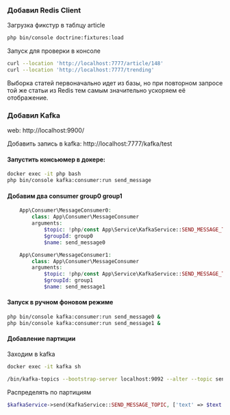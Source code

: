### Добавил Redis Client

Загрузка фикстур в таблцу article
```bash
php bin/console doctrine:fixtures:load
```

Запуск для проверки в консоле
```bash 
curl --location 'http://localhost:7777/article/148'
curl --location 'http://localhost:7777/trending'
```

Выборка статей первоначально идет из базы, но при повторном запросе той же статьи из Redis
тем самым значительно ускоряем её отображение.

### Добавил Kafka

web: http://localhost:9900/

Добавить запись в kafka: http://localhost:7777/kafka/test

#### Запустить консьюмер в докере:
```bash
docker exec -it php bash
php bin/console kafka:consumer:run send_message
```

#### Добавим два consumer group0 group1

```php
    App\Consumer\MessageConsumer0:
        class: App\Consumer\MessageConsumer
        arguments:
            $topic: !php/const App\Service\KafkaService::SEND_MESSAGE_TOPIC
            $groupId: group0
            $name: send_message0

    App\Consumer\MessageConsumer1:
        class: App\Consumer\MessageConsumer
        arguments:
            $topic: !php/const App\Service\KafkaService::SEND_MESSAGE_TOPIC
            $groupId: group1
            $name: send_message1
```

#### Запуск в ручном фоновом режиме

```bash
php bin/console kafka:consumer:run send_message0 &
php bin/console kafka:consumer:run send_message1 &
```

#### Добавление партиции

Заходим в kafka
```bash
docker exec -it kafka sh

/bin/kafka-topics --bootstrap-server localhost:9092 --alter --topic send_message --partitions 2
```

Распределять по партициям
```php
$kafkaService->send(KafkaService::SEND_MESSAGE_TOPIC, ['text' => $text . $uniqueId . $i], ($i % 2 === 0) ? 0 : 1);
```



